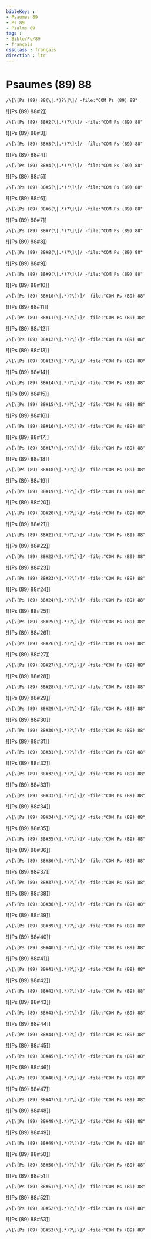 ```yaml
---
bibleKeys : 
- Psaumes 89
- Ps 89
- Psalms 89
tags : 
- Bible/Ps/89
- français
cssclass : français
direction : ltr
---
```


# Psaumes (89) 88

```query
/\[\[Ps (89) 88(\|.*)?\]\]/ -file:"COM Ps (89) 88"
```



![[Ps (89) 88#2]]

```query
/\[\[Ps (89) 88#2(\|.*)?\]\]/ -file:"COM Ps (89) 88"
```

![[Ps (89) 88#3]]

```query
/\[\[Ps (89) 88#3(\|.*)?\]\]/ -file:"COM Ps (89) 88"
```

![[Ps (89) 88#4]]

```query
/\[\[Ps (89) 88#4(\|.*)?\]\]/ -file:"COM Ps (89) 88"
```

![[Ps (89) 88#5]]

```query
/\[\[Ps (89) 88#5(\|.*)?\]\]/ -file:"COM Ps (89) 88"
```

![[Ps (89) 88#6]]

```query
/\[\[Ps (89) 88#6(\|.*)?\]\]/ -file:"COM Ps (89) 88"
```

![[Ps (89) 88#7]]

```query
/\[\[Ps (89) 88#7(\|.*)?\]\]/ -file:"COM Ps (89) 88"
```

![[Ps (89) 88#8]]

```query
/\[\[Ps (89) 88#8(\|.*)?\]\]/ -file:"COM Ps (89) 88"
```

![[Ps (89) 88#9]]

```query
/\[\[Ps (89) 88#9(\|.*)?\]\]/ -file:"COM Ps (89) 88"
```

![[Ps (89) 88#10]]

```query
/\[\[Ps (89) 88#10(\|.*)?\]\]/ -file:"COM Ps (89) 88"
```

![[Ps (89) 88#11]]

```query
/\[\[Ps (89) 88#11(\|.*)?\]\]/ -file:"COM Ps (89) 88"
```

![[Ps (89) 88#12]]

```query
/\[\[Ps (89) 88#12(\|.*)?\]\]/ -file:"COM Ps (89) 88"
```

![[Ps (89) 88#13]]

```query
/\[\[Ps (89) 88#13(\|.*)?\]\]/ -file:"COM Ps (89) 88"
```

![[Ps (89) 88#14]]

```query
/\[\[Ps (89) 88#14(\|.*)?\]\]/ -file:"COM Ps (89) 88"
```

![[Ps (89) 88#15]]

```query
/\[\[Ps (89) 88#15(\|.*)?\]\]/ -file:"COM Ps (89) 88"
```

![[Ps (89) 88#16]]

```query
/\[\[Ps (89) 88#16(\|.*)?\]\]/ -file:"COM Ps (89) 88"
```

![[Ps (89) 88#17]]

```query
/\[\[Ps (89) 88#17(\|.*)?\]\]/ -file:"COM Ps (89) 88"
```

![[Ps (89) 88#18]]

```query
/\[\[Ps (89) 88#18(\|.*)?\]\]/ -file:"COM Ps (89) 88"
```

![[Ps (89) 88#19]]

```query
/\[\[Ps (89) 88#19(\|.*)?\]\]/ -file:"COM Ps (89) 88"
```

![[Ps (89) 88#20]]

```query
/\[\[Ps (89) 88#20(\|.*)?\]\]/ -file:"COM Ps (89) 88"
```

![[Ps (89) 88#21]]

```query
/\[\[Ps (89) 88#21(\|.*)?\]\]/ -file:"COM Ps (89) 88"
```

![[Ps (89) 88#22]]

```query
/\[\[Ps (89) 88#22(\|.*)?\]\]/ -file:"COM Ps (89) 88"
```

![[Ps (89) 88#23]]

```query
/\[\[Ps (89) 88#23(\|.*)?\]\]/ -file:"COM Ps (89) 88"
```

![[Ps (89) 88#24]]

```query
/\[\[Ps (89) 88#24(\|.*)?\]\]/ -file:"COM Ps (89) 88"
```

![[Ps (89) 88#25]]

```query
/\[\[Ps (89) 88#25(\|.*)?\]\]/ -file:"COM Ps (89) 88"
```

![[Ps (89) 88#26]]

```query
/\[\[Ps (89) 88#26(\|.*)?\]\]/ -file:"COM Ps (89) 88"
```

![[Ps (89) 88#27]]

```query
/\[\[Ps (89) 88#27(\|.*)?\]\]/ -file:"COM Ps (89) 88"
```

![[Ps (89) 88#28]]

```query
/\[\[Ps (89) 88#28(\|.*)?\]\]/ -file:"COM Ps (89) 88"
```

![[Ps (89) 88#29]]

```query
/\[\[Ps (89) 88#29(\|.*)?\]\]/ -file:"COM Ps (89) 88"
```

![[Ps (89) 88#30]]

```query
/\[\[Ps (89) 88#30(\|.*)?\]\]/ -file:"COM Ps (89) 88"
```

![[Ps (89) 88#31]]

```query
/\[\[Ps (89) 88#31(\|.*)?\]\]/ -file:"COM Ps (89) 88"
```

![[Ps (89) 88#32]]

```query
/\[\[Ps (89) 88#32(\|.*)?\]\]/ -file:"COM Ps (89) 88"
```

![[Ps (89) 88#33]]

```query
/\[\[Ps (89) 88#33(\|.*)?\]\]/ -file:"COM Ps (89) 88"
```

![[Ps (89) 88#34]]

```query
/\[\[Ps (89) 88#34(\|.*)?\]\]/ -file:"COM Ps (89) 88"
```

![[Ps (89) 88#35]]

```query
/\[\[Ps (89) 88#35(\|.*)?\]\]/ -file:"COM Ps (89) 88"
```

![[Ps (89) 88#36]]

```query
/\[\[Ps (89) 88#36(\|.*)?\]\]/ -file:"COM Ps (89) 88"
```

![[Ps (89) 88#37]]

```query
/\[\[Ps (89) 88#37(\|.*)?\]\]/ -file:"COM Ps (89) 88"
```

![[Ps (89) 88#38]]

```query
/\[\[Ps (89) 88#38(\|.*)?\]\]/ -file:"COM Ps (89) 88"
```

![[Ps (89) 88#39]]

```query
/\[\[Ps (89) 88#39(\|.*)?\]\]/ -file:"COM Ps (89) 88"
```

![[Ps (89) 88#40]]

```query
/\[\[Ps (89) 88#40(\|.*)?\]\]/ -file:"COM Ps (89) 88"
```

![[Ps (89) 88#41]]

```query
/\[\[Ps (89) 88#41(\|.*)?\]\]/ -file:"COM Ps (89) 88"
```

![[Ps (89) 88#42]]

```query
/\[\[Ps (89) 88#42(\|.*)?\]\]/ -file:"COM Ps (89) 88"
```

![[Ps (89) 88#43]]

```query
/\[\[Ps (89) 88#43(\|.*)?\]\]/ -file:"COM Ps (89) 88"
```

![[Ps (89) 88#44]]

```query
/\[\[Ps (89) 88#44(\|.*)?\]\]/ -file:"COM Ps (89) 88"
```

![[Ps (89) 88#45]]

```query
/\[\[Ps (89) 88#45(\|.*)?\]\]/ -file:"COM Ps (89) 88"
```

![[Ps (89) 88#46]]

```query
/\[\[Ps (89) 88#46(\|.*)?\]\]/ -file:"COM Ps (89) 88"
```

![[Ps (89) 88#47]]

```query
/\[\[Ps (89) 88#47(\|.*)?\]\]/ -file:"COM Ps (89) 88"
```

![[Ps (89) 88#48]]

```query
/\[\[Ps (89) 88#48(\|.*)?\]\]/ -file:"COM Ps (89) 88"
```

![[Ps (89) 88#49]]

```query
/\[\[Ps (89) 88#49(\|.*)?\]\]/ -file:"COM Ps (89) 88"
```

![[Ps (89) 88#50]]

```query
/\[\[Ps (89) 88#50(\|.*)?\]\]/ -file:"COM Ps (89) 88"
```

![[Ps (89) 88#51]]

```query
/\[\[Ps (89) 88#51(\|.*)?\]\]/ -file:"COM Ps (89) 88"
```

![[Ps (89) 88#52]]

```query
/\[\[Ps (89) 88#52(\|.*)?\]\]/ -file:"COM Ps (89) 88"
```

![[Ps (89) 88#53]]

```query
/\[\[Ps (89) 88#53(\|.*)?\]\]/ -file:"COM Ps (89) 88"
```

